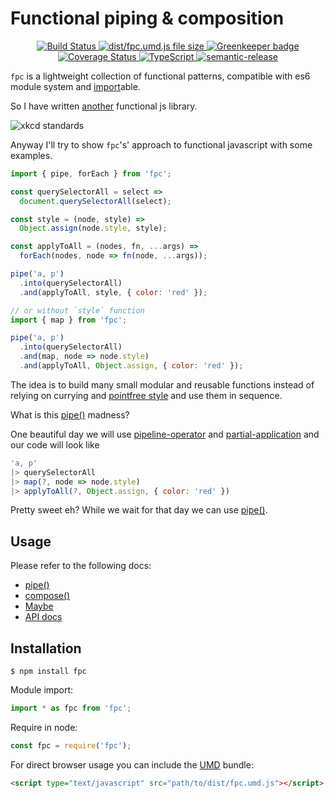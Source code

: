 # Functional piping & composition

<div align="center">
  <a href="https://travis-ci.org/emilianobovetti/fpc" target="_blank">
    <img src="https://travis-ci.org/emilianobovetti/fpc.svg?branch=master" alt="Build Status">
  </a>
  <a href="https://github.com/emilianobovetti/fpc/blob/master/dist/fpc.umd.js" target="_blank">
    <img src="https://badge-size.herokuapp.com/emilianobovetti/fpc/master/dist/fpc.umd.js" alt="dist/fpc.umd.js file size">
  </a>
  <a href="https://greenkeeper.io/" target="_blank">
    <img src="https://badges.greenkeeper.io/emilianobovetti/fpc.svg" alt="Greenkeeper badge">
  </a>
  <a href="https://coveralls.io/github/emilianobovetti/fpc?branch=master" target="_blank">
    <img src="https://coveralls.io/repos/github/emilianobovetti/fpc/badge.svg?branch=master" alt="Coverage Status">
  </a>
  <a href="https://github.com/emilianobovetti/fpc/blob/master/src/index.d.ts" target="_blank">
    <img src="https://img.shields.io/badge/TypeScript-.d.ts-blue.svg" alt="TypeScript">
  </a>
  <a href="https://github.com/semantic-release/semantic-release" target="_blank">
    <img src="https://img.shields.io/badge/%20%20%F0%9F%93%A6%F0%9F%9A%80-semantic--release-e10079.svg" alt="semantic-release">
  </a>
</div>

`fpc` is a lightweight collection of functional patterns, compatible with es6 module system and [import][Statement-import]able.

So I have written [another][awesome-fp-js] functional js library.

![xkcd standards][xkcd-standards]

Anyway I'll try to show `fpc`'s' approach to functional javascript with some examples.

```javascript
import { pipe, forEach } from 'fpc';

const querySelectorAll = select =>
  document.querySelectorAll(select);

const style = (node, style) =>
  Object.assign(node.style, style);

const applyToAll = (nodes, fn, ...args) =>
  forEach(nodes, node => fn(node, ...args));

pipe('a, p')
  .into(querySelectorAll)
  .and(applyToAll, style, { color: 'red' });

// or without `style` function
import { map } from 'fpc';

pipe('a, p')
  .into(querySelectorAll)
  .and(map, node => node.style)
  .and(applyToAll, Object.assign, { color: 'red' });
```

The idea is to build many small modular and reusable functions instead of relying on currying and [pointfree style][point-free] and use them in sequence.

What is this [pipe()][pipe] madness?

One beautiful day we will use [pipeline-operator][tc39-proposal-pipeline-operator] and [partial-application][tc39-proposal-partial-application] and our code will look like

```javascript
'a, p'
|> querySelectorAll
|> map(?, node => node.style)
|> applyToAll(?, Object.assign, { color: 'red' })
```

Pretty sweet eh? While we wait for that day we can use [pipe()][pipe].

## Usage

Please refer to the following docs:

- [pipe()][piping-docs]
- [compose()][composition-docs]
- [Maybe][maybe-docs]
- [API docs][API-docs]

## Installation

```
$ npm install fpc
```

Module import:

```javascript
import * as fpc from 'fpc';
```

Require in node:

```javascript
const fpc = require('fpc');
```

For direct browser usage you can include the [UMD][umdjs-umd] bundle:

```HTML
<script type="text/javascript" src="path/to/dist/fpc.umd.js"></script>
```

[pipe]: docs/README.md#user-content-id

[maybe-docs]: docs/maybe.md
[piping-docs]: docs/piping.md
[composition-docs]: docs/composition.md
[API-docs]: docs/README.md

[point-free]: https://wiki.haskell.org/Pointfree
[xkcd-standards]: https://imgs.xkcd.com/comics/standards.png
[awesome-fp-js]: https://github.com/stoeffel/awesome-fp-js
[tc39-proposal-pipeline-operator]: https://github.com/tc39/proposal-pipeline-operator
[tc39-proposal-partial-application]: https://github.com/tc39/proposal-partial-application
[umdjs-umd]: https://github.com/umdjs/umd

[Statement-import]: https://developer.mozilla.org/en-US/docs/Web/JavaScript/Reference/Statements/import
